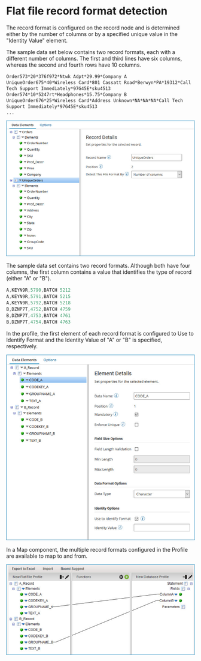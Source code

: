 # Flat file record format detection

<head>
  <meta name="guidename" content="Integration"/>
  <meta name="context" content="GUID-efb3a3b3-1aa9-4d22-814d-a8cac523d5d6"/>
</head>


The record format is configured on the record node and is determined either by the number of columns or by a specified unique value in the "Identity Value" element.

The sample data set below contains two record formats, each with a different number of columns. The first and third lines have six columns, whereas the second and fourth rows have 10 columns.

```
Order573*20*376f972*Ntwk Adpt*29.99*Company A
UniqueOrder675*40*Wireless Card*801 Cassatt Road*Berwyn*PA*19312*Call Tech Support Immediately*97G45E*sku4513
Order574*10*5247rt*Headphones*15.75*Company B
UniqueOrder676*25*Wireless Card*Address Unknown*NA*NA*NA*Call Tech Support Immediately*97G45E*sku4513
...
```

![Sample record shown on the Data Elements tab of a flat file profile.](../Images/build-ps-profile-flat-file-column.jpg)

The sample data set contains two record formats. Although both have four columns, the first column contains a value that identifies the type of record \(either "A" or "B"\).

```java
A,KEYN9R,5790,BATCH 5212
A,KEYN9R,5791,BATCH 5215
A,KEYN9R,5792,BATCH 5218
B,DZNP7T,4752,BATCH 4759
B,DZNP7T,4753,BATCH 4761
B,DZNP7T,4754,BATCH 4763
```

In the profile, the first element of each record format is configured to Use to Identify Format and the Identity Value of "A" or "B" is specified, respectively.

![Sample element shown on the Data Elements tab of a flat file profile.](../Images/build-ps-profile-flat-file-identity-value.jpg)

In a Map component, the multiple record formats configured in the Profile are available to map to and from.

![Sample profile elements in the map for a flat file profile.](../Images/build-ps-profile-flat-file-mapped.jpg)